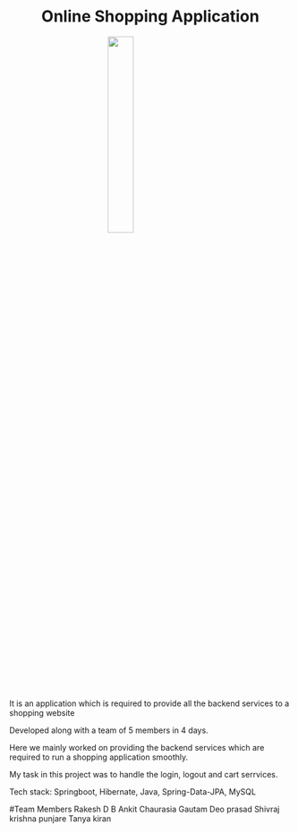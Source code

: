 <h1 align="center">Online Shopping Application</h1>

<div><img style="margin-left: 35%;" width="30%" height="auto" src="https://previews.123rf.com/images/ikalvi/ikalvi1712/ikalvi171200242/92412982-smiling-shopping-cart-vector-logo-design-shopping-mart-or-app-vector-logo-.jpg" height="175px"/></div>

<p> It is an application which is required to provide all the backend services to a shopping website
</p>
<p> 
Developed along with a team of 5 members in 4 days.
</p>
<p> 
Here we mainly worked on providing the backend services which are required to run a shopping application smoothly.
</p>
<p>My task in this project was to handle the login, logout and cart serrvices.
</p>
<p>Tech stack:  Springboot, Hibernate, Java, Spring-Data-JPA, MySQL</p>

#Team Members
Rakesh D B
Ankit Chaurasia
Gautam Deo prasad
Shivraj krishna punjare
Tanya kiran
